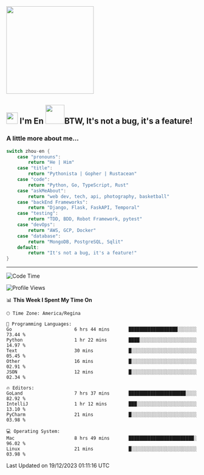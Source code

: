 <img align='center' src="https://media.giphy.com/media/GP1TJJSV4Ys1r64q2A/giphy.gif" width="230">

<h2><img src="https://emojis.slackmojis.com/emojis/images/1531849430/4246/blob-sunglasses.gif?1531849430" width="30"/> I'm En <img src="https://media.giphy.com/media/12oufCB0MyZ1Go/giphy.gif" width="50">BTW, It's not a bug, it's a feature!</h2>


<!-- <img align='right' src="https://media.giphy.com/media/M9gbBd9nbDrOTu1Mqx/giphy.gif" width="230"> -->


### A little more about me... 
<!--
```javascript
const zhou-en = {
    pronouns: "He" | "Him",
    title: "Pythonista" | "Gopher" | "Rustacean",
    code: ["Python", "Go", "Rust", "TypeScript"],
    askMeAbout: ["web dev", "tech", "app dev", "photography"],
    technologies: {
        backEnd: {
            python: ["Django", "Flask", "FaskAPI"],
            go: []
        },
        scraping: ["selenium", "scrapy", "spider"],
        testing: ["Robot Framework"],
        devOps: ["AWS", "Docker", "GCP", "Nginx"],
        databases: ["mongo", "postgresql", "sqlite"],
        misc: ["Firebase", "Heroku"]
    },
    architecture: ["Event Driven Architecture", "Microservices"],
    currentFocus: ["Temporal", "Rust"],
    funFact: "It's not a bug, it's a feature!"
};
```
  -->

```go
switch zhou-en {
    case "pronouns":
        return "He | Him"
    case "title":
        return "Pythonista | Gopher | Rustacean"
    case "code":
        return "Python, Go, TypeScript, Rust"
    case "askMeAbout":
        return "web dev, tech, api, photography, basketball"
    case "backEnd Frameworks":
        return "Django, Flask, FaskAPI, Temporal"
    case "testing":
        return "TDD, BDD, Robot Framework, pytest"
    case "devOps":
        return "AWS, GCP, Docker"
    case "database":
        return "MongoDB, PostgreSQL, Sqlit"
    default:
        return "It's not a bug, it's a feature!"
}
```




---
<!--START_SECTION:waka-->
![Code Time](http://img.shields.io/badge/Code%20Time-1%2C119%20hrs%2011%20mins-blue)

![Profile Views](http://img.shields.io/badge/Profile%20Views-6-blue)

📊 **This Week I Spent My Time On** 

```text
🕑︎ Time Zone: America/Regina

💬 Programming Languages: 
Go                       6 hrs 44 mins       ██████████████████░░░░░░░   73.44 % 
Python                   1 hr 22 mins        ████░░░░░░░░░░░░░░░░░░░░░   14.97 % 
Text                     30 mins             █░░░░░░░░░░░░░░░░░░░░░░░░   05.45 % 
Other                    16 mins             █░░░░░░░░░░░░░░░░░░░░░░░░   02.91 % 
JSON                     12 mins             █░░░░░░░░░░░░░░░░░░░░░░░░   02.34 % 

🔥 Editors: 
GoLand                   7 hrs 37 mins       █████████████████████░░░░   82.92 % 
IntelliJ                 1 hr 12 mins        ███░░░░░░░░░░░░░░░░░░░░░░   13.10 % 
PyCharm                  21 mins             █░░░░░░░░░░░░░░░░░░░░░░░░   03.98 % 

💻 Operating System: 
Mac                      8 hrs 49 mins       ████████████████████████░   96.02 % 
Linux                    21 mins             █░░░░░░░░░░░░░░░░░░░░░░░░   03.98 % 
```


 Last Updated on 19/12/2023 01:11:16 UTC
<!--END_SECTION:waka-->
